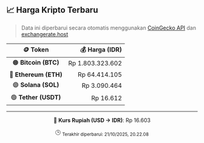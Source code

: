 

<!-- HARGA_KRIPTO -->
## 📈 Harga Kripto Terbaru

> Data ini diperbarui secara otomatis menggunakan [CoinGecko API](https://www.coingecko.com/) dan [exchangerate.host](https://exchangerate.host/)

<div align="center">

| 🪙 Token | 💰 Harga (IDR) |
|:------:|---------------:|
| 🟠 **Bitcoin (BTC)**   | Rp 1.803.323.602 |
| 🔵 **Ethereum (ETH)**  | Rp 64.414.105 |
| 🟣 **Solana (SOL)**    | Rp 3.090.464 |
| 🟢 **Tether (USDT)**   | Rp 16.612 |

---

💱 **Kurs Rupiah (USD → IDR)**: Rp 16.603

🕒 <sub>Terakhir diperbarui: 21/10/2025, 20.22.08</sub>

</div>
<!-- /HARGA_KRIPTO -->